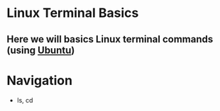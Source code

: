 # Linux Terminal Basics
## Here we will basics Linux terminal commands (using [Ubuntu](http://ubuntu.com))

# Navigation

* ls, cd
